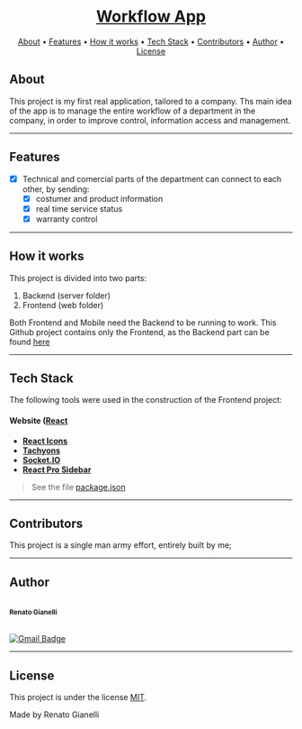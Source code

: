 <h1 align="center">
   <a href="https://realian00.github.io/veder-project-front/"> Workflow App </a>
</h1>


<p align="center">
 <a href="#about">About</a> •
 <a href="#features">Features</a> •
 <a href="#how-it-works">How it works</a> • 
 <a href="#tech-stack">Tech Stack</a> • 
 <a href="#contributors">Contributors</a> • 
 <a href="#author">Author</a> • 
 <a href="#user-content-license">License</a>

</p>


## About

This project is my first real application, tailored to a company. Ths main idea of the app is to manage the entire workflow of a department in the company, in order to improve control, information access and management. 

---

## Features

- [x] Technical and comercial parts of the department can connect to each other, by sending:
   - [x] costumer and product information
   - [x] real time service status
   - [x] warranty control

---

## How it works

This project is divided into two parts:
1. Backend (server folder)
2. Frontend (web folder)

Both Frontend and Mobile need the Backend to be running to work. This Github project contains only the Frontend, as the Backend part can be found <a href="https://github.com/realian00/veder-project-server">here</a>

---

## Tech Stack

The following tools were used in the construction of the Frontend project:

#### **Website**  ([React](https://reactjs.org/)

-   **[React Icons](https://react-icons.github.io/react-icons/)**
-   **[Tachyons](https://tachyons.io/)**
-   **[Socket.IO](https://socket.io/)**
-   **[React Pro Sidebar](https://github.com/azouaoui-med/react-pro-sidebar)**

> See the file  [package.json](https://github.com/realian00/veder-project-front/blob/main/package.json)

---

## Contributors

This project is a single man army effort, entirely built by me;

---

## Author

<a href="https://github.com/realian00/">
 <br />
 <sub><b>Renato Gianelli</b></sub></a>
 <br />
 <br />

[![Gmail Badge](https://img.shields.io/badge/-renato.gianelli@gmail.com-c14438?style=flat-square&logo=Gmail&logoColor=white&link=mailto:tgmarinho@gmail.com)](mailto:renato.gianelli@gmail.com)

---

## License

This project is under the license [MIT](./License.txt).

Made by Renato Gianelli